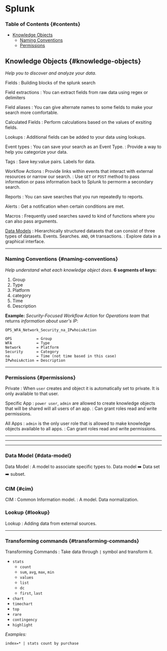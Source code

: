 # Splunk

### Table of Contents {#contents}
- [Knowledge Objects](#knowledge-objects)
    - [Naming Conventions](#naming-conventions)
    - [Permissions](#permissions)


## Knowledge Objects {#knowledge-objects}
*Help you to discover and analyze your data.*

Fields
: Building blocks of the splunk search

Field extractions
: You can extract fields from raw data using regex or delimiters

Field aliases
: You can give alternate names to some fields to make your search more comfortable.

Calculated Fields
: Perform calculations based on the values of exsiting fields.

Lookups
: Additional fields can be added to your data using lookups.

Event types
: You can save your search as an Event Type.
: Provide a way to help you categorize your data.

Tags
: Save key:value pairs. Labels for data.

Workflow Actions
: Provide links within events that interact with external resources or narrow our search. 
: Use `GET` or `POST` method to pass information or pass information back to Splunk to permorm a secondary search.

Reports
: You can save searches that you run repeatedly to reports.

Alerts
: Get a notification when certain conditions are met.

Macros
: Frequently used searches saved to kind of functions where you can also pass arguments.

[Data Models](#data-model)
: Hierarchically structured datasets that can consist of three types of datasets. Events. Searches. `AND`, `OR` transactions.
: Explore data in a graphical interface.

---

### Naming Conventions {#naming-conventions}
*Help understand what each knowledge object does.*
**6 segments of keys:**
1. Group
2. Type
3. Platform
4. category
5. Time
6. Description

**Example:**
*Security-Focused Workflow Action* for *Operations team* that returns *information about user's IP*: 
```
OPS_WFA_Network_Security_na_IPwhoisAction

OPS           = Group
WFA           = Type
Network       = Platform
Security      = Category
na            = Time (not time based in this case)
IPwhoisAction = Description
```

---

### Permissions {#permissions}
Private
: When `user` creates and object it is automatically set to private. It is only available to that  user.

Specific App
: `power user`, `admin` are allowed to create knowledge objects that will be shared will all users of an app.
: Can grant roles read and write permissions.

All Apps
: `admin` is the only user role that is allowed to make knowledge objects available to all apps.
: Can grant roles read and write permissions.

---
---
---
### Data Model {#data-model}
Data Model
: A model to associate specific types to.
Data model :arrow_right: Data set :arrow_right: subset.

### CIM {#cim}
CIM
: Common Information model.
: A model. Data normalization.

### Lookup {#lookup}
Lookup
: Adding data from external sources.

---

### Transforming commands {#transforming-commands}
Transforming Commands
: Take data through `|` symbol and transform it.
- `stats`
    - `count`
    - `sum`, `avg`, `max`, `min`
    - `values`
    - `list`
    - `dc`
    - `first`, `last`
- `chart`
- `timechart`
- `top`
- `rare`
- `contingency`
- `highlight`

*Examples:*
```
index=* | stats count by purchase
```